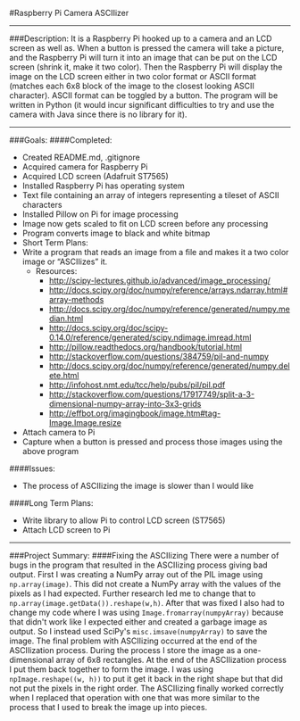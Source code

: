 #Raspberry Pi Camera ASCIIizer

---
###Description:
It is a Raspberry Pi hooked up to a camera and an LCD screen as well as.
When a button is pressed the camera will take a picture, and
the Raspberry Pi will turn it into an image that can be put
on the LCD screen (shrink it, make it two color).
Then the Raspberry Pi will display the image on the LCD screen
either in two color format or ASCII format (matches each 6x8 block of the image to the closest looking ASCII character).
ASCII format can be toggled by a button.
The program will be written in Python (it would incur significant difficulties to try and use the camera with Java since there is no library for it).

---
###Goals:
####Completed:
* Created README.md, .gitignore
* Acquired camera for Raspberry Pi
* Acquired LCD screen (Adafruit ST7565)
* Installed Raspberry Pi has operating system
* Text file containing an array of integers representing a tileset of ASCII characters
* Installed Pillow on Pi for image processing
* Image now gets scaled to fit on LCD screen before any processing
* Program converts image to black and white bitmap
* Short Term Plans:
* Write a program that reads an image from a file and makes it a two color image or “ASCIIizes” it.
    * Resources:
        * http://scipy-lectures.github.io/advanced/image_processing/
        * http://docs.scipy.org/doc/numpy/reference/arrays.ndarray.html#array-methods
        * http://docs.scipy.org/doc/numpy/reference/generated/numpy.median.html
        * http://docs.scipy.org/doc/scipy-0.14.0/reference/generated/scipy.ndimage.imread.html
        * http://pillow.readthedocs.org/handbook/tutorial.html
        * http://stackoverflow.com/questions/384759/pil-and-numpy
        * http://docs.scipy.org/doc/numpy/reference/generated/numpy.delete.html
        * http://infohost.nmt.edu/tcc/help/pubs/pil/pil.pdf
        * http://stackoverflow.com/questions/17917749/split-a-3-dimensional-numpy-array-into-3x3-grids
        * http://effbot.org/imagingbook/image.htm#tag-Image.Image.resize
* Attach camera to Pi
* Capture when a button is pressed and process those images using the above program

####Issues:
* The process of ASCIIizing the image is slower than I would like

####Long Term Plans:
* Write library to allow Pi to control LCD screen (ST7565) 
* Attach LCD screen to Pi

---
###Project Summary:
####Fixing the ASCIIizing
There were a number of bugs in the program that resulted in the ASCIIizing process giving bad output. First I was creating a NumPy array out of the PIL image using `np.array(image)`. This did not create a NumPy array with the values of the pixels as I had expected. Further research led me to change that to `np.array(image.getData()).reshape(w,h)`. After that was fixed I also had to change my code where I was using `Image.fromarray(numpyArray)` because that didn't work like I expected either and created a garbage image as output. So I instead used SciPy's `misc.imsave(numpyArray)` to save the image. The final problem with ASCIIizing occurred at the end of the ASCIIization process. During the process I store the image as a one-dimensional array of 6x8 rectangles. At the end of the ASCIIization process I put them back together to form the image. I was using `npImage.reshape((w, h))` to put it get it back in the right shape but that did not put the pixels in the right order. The ASCIIizing finally worked correctly when I replaced that operation with one that was more similar to the process that I used to break the image up into pieces.

